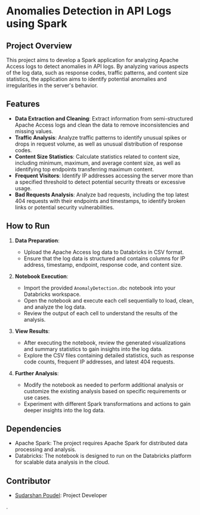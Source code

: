 # Anomalies Detection in API Logs using Spark

## Project Overview
This project aims to develop a Spark application for analyzing Apache Access logs to detect anomalies in API logs. By analyzing various aspects of the log data, such as response codes, traffic patterns, and content size statistics, the application aims to identify potential anomalies and irregularities in the server's behavior.

## Features
- **Data Extraction and Cleaning**: Extract information from semi-structured Apache Access logs and clean the data to remove inconsistencies and missing values.
- **Traffic Analysis**: Analyze traffic patterns to identify unusual spikes or drops in request volume, as well as unusual distribution of response codes.
- **Content Size Statistics**: Calculate statistics related to content size, including minimum, maximum, and average content size, as well as identifying top endpoints transferring maximum content.
- **Frequent Visitors**: Identify IP addresses accessing the server more than a specified threshold to detect potential security threats or excessive usage.
- **Bad Requests Analysis**: Analyze bad requests, including the top latest 404 requests with their endpoints and timestamps, to identify broken links or potential security vulnerabilities.

## How to Run
1. **Data Preparation**:
    - Upload the Apache Access log data to Databricks in CSV format.
    - Ensure that the log data is structured and contains columns for IP address, timestamp, endpoint, response code, and content size.

2. **Notebook Execution**:
    - Import the provided `AnomalyDetection.dbc` notebook into your Databricks workspace.
    - Open the notebook and execute each cell sequentially to load, clean, and analyze the log data.
    - Review the output of each cell to understand the results of the analysis.

3. **View Results**:
    - After executing the notebook, review the generated visualizations and summary statistics to gain insights into the log data.
    - Explore the CSV files containing detailed statistics, such as response code counts, frequent IP addresses, and latest 404 requests.

4. **Further Analysis**:
    - Modify the notebook as needed to perform additional analysis or customize the existing analysis based on specific requirements or use cases.
    - Experiment with different Spark transformations and actions to gain deeper insights into the log data.

## Dependencies
- Apache Spark: The project requires Apache Spark for distributed data processing and analysis.
- Databricks: The notebook is designed to run on the Databricks platform for scalable data analysis in the cloud.

## Contributor
- [Sudarshan Poudel](https://github.com/darsan23): Project Developer

.

